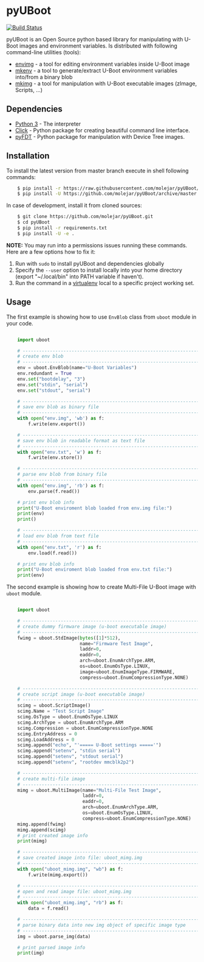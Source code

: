 pyUBoot
=======

[![Build Status](https://travis-ci.org/molejar/pyUBoot.svg?branch=master)](https://travis-ci.org/molejar/pyUBoot)

pyUBoot is an Open Source python based library for manipulating with U-Boot images and environment variables. Is 
distributed with following command-line utilities (tools):

* [envimg](doc/envimg.md) - a tool for editing environment variables inside U-Boot image
* [mkenv](doc/mkenv.md) - a tool to generate/extract U-Boot environment variables into/from a binary blob
* [mkimg](doc/mkimg.md) - a tool for manipulation with U-Boot executable images (zImage, Scripts, ...)


Dependencies
------------

- [Python 3](https://www.python.org) - The interpreter
- [Click](http://click.pocoo.org/6) - Python package for creating beautiful command line interface.
- [pyFDT](https://github.com/molejar/pyFDT) - Python package for manipulation with Device Tree images.

Installation
------------

To install the latest version from master branch execute in shell following commands:

``` bash
    $ pip install -r https://raw.githubusercontent.com/molejar/pyUBoot/master/requirements.txt
    $ pip install -U https://github.com/molejar/pyUBoot/archive/master.zip
```

In case of development, install it from cloned sources:

``` bash
    $ git clone https://github.com/molejar/pyUBoot.git
    $ cd pyUBoot
    $ pip install -r requirements.txt
    $ pip install -U -e .
```

**NOTE:** You may run into a permissions issues running these commands. Here are a few options how to fix it:

1. Run with `sudo` to install pyUBoot and dependencies globally
2. Specify the `--user` option to install locally into your home directory (export "~/.local/bin" into PATH variable if haven't).
3. Run the command in a [virtualenv](https://virtualenv.pypa.io/en/latest/) local to a specific project working set.

Usage
-----

The first example is showing how to use `EnvBlob` class from `uboot` module in your code.

``` python

    import uboot

    # --------------------------------------------------------------------------------
    # create env blob
    # --------------------------------------------------------------------------------
    env = uboot.EnvBlob(name="U-Boot Variables")
    env.redundant = True
    env.set("bootdelay", "3")
    env.set("stdin", "serial")
    env.set("stdout", "serial")

    # --------------------------------------------------------------------------------
    # save env blob as binary file
    # --------------------------------------------------------------------------------
    with open("env.img", 'wb') as f:
        f.write(env.export())

    # --------------------------------------------------------------------------------
    # save env blob in readable format as text file
    # --------------------------------------------------------------------------------
    with open("env.txt", 'w') as f:
        f.write(env.store())

    # --------------------------------------------------------------------------------
    # parse env blob from binary file
    # --------------------------------------------------------------------------------
    with open("env.img", 'rb') as f:
        env.parse(f.read())

    # print env blob info
    print("U-Boot enviroment blob loaded from env.img file:")
    print(env)
    print()

    # --------------------------------------------------------------------------------
    # load env blob from text file
    # --------------------------------------------------------------------------------
    with open("env.txt", 'r') as f:
        env.load(f.read())

    # print env blob info
    print("U-Boot enviroment blob loaded from env.txt file:")
    print(env)
```

The second example is showing how to create Multi-File U-Boot image with `uboot` module.

``` python

    import uboot

    # --------------------------------------------------------------------------------
    # create dummy firmware image (u-boot executable image)
    # --------------------------------------------------------------------------------
    fwimg = uboot.StdImage(bytes([1]*512),
                           name="Firmware Test Image",
                           laddr=0,
                           eaddr=0,
                           arch=uboot.EnumArchType.ARM,
                           os=uboot.EnumOsType.LINUX,
                           image=uboot.EnumImageType.FIRMWARE,
                           compress=uboot.EnumCompressionType.NONE)

    # --------------------------------------------------------------------------------
    # create script image (u-boot executable image)
    # --------------------------------------------------------------------------------
    scimg = uboot.ScriptImage()
    scimg.Name = "Test Script Image"
    scimg.OsType = uboot.EnumOsType.LINUX
    scimg.ArchType = uboot.EnumArchType.ARM
    scimg.Compression = uboot.EnumCompressionType.NONE
    scimg.EntryAddress = 0
    scimg.LoadAddress = 0
    scimg.append("echo", "'===== U-Boot settings ====='")
    scimg.append("setenv", "stdin serial")
    scimg.append("setenv", "stdout serial")
    scimg.append("setenv", "rootdev mmcblk2p2")

    # --------------------------------------------------------------------------------
    # create multi-file image
    # --------------------------------------------------------------------------------
    mimg = uboot.MultiImage(name="Multi-File Test Image",
                            laddr=0,
                            eaddr=0,
                            arch=uboot.EnumArchType.ARM,
                            os=uboot.EnumOsType.LINUX,
                            compress=uboot.EnumCompressionType.NONE)
    mimg.append(fwimg)
    mimg.append(scimg)
    # print created image info
    print(mimg)

    # --------------------------------------------------------------------------------
    # save created image into file: uboot_mimg.img
    # --------------------------------------------------------------------------------
    with open("uboot_mimg.img", "wb") as f:
        f.write(mimg.export())

    # --------------------------------------------------------------------------------
    # open and read image file: uboot_mimg.img
    # --------------------------------------------------------------------------------
    with open("uboot_mimg.img", "rb") as f:
        data = f.read()

    # --------------------------------------------------------------------------------
    # parse binary data into new img object of specific image type
    # --------------------------------------------------------------------------------
    img = uboot.parse_img(data)

    # print parsed image info
    print(img)
```

